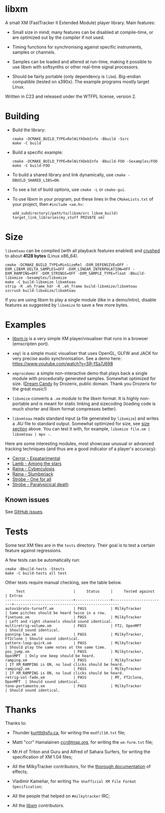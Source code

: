 libxm
=====

A small XM (FastTracker II Extended Module) player library. Main
features:

* Small size in mind; many features can be disabled at compile-time,
  or are optimized out by the compiler if not used.

* Timing functions for synchronising against specific instruments,
  samples or channels.

* Samples can be loaded and altered at run-time, making it possible to
  use libxm with softsynths or other real-time signal processors.

* Should be fairly portable (only dependency is `libm`). Big-endian compatible
  (tested on s390x). The example programs mostly target Linux.

Written in C23 and released under the WTFPL license, version 2.

Building
========

* Build the library:

  ~~~
  cmake -DCMAKE_BUILD_TYPE=RelWithDebInfo -Bbuild -Ssrc
  make -C build
  ~~~

* Build a specific example:

  ~~~
  cmake -DCMAKE_BUILD_TYPE=RelWithDebInfo -Bbuild-FOO -Sexamples/FOO
  make -C build-FOO
  ~~~

* To build a shared library and link dynamically, use
  `cmake -DBUILD_SHARED_LIBS=ON`.

* To see a list of build options, use `cmake -L` or `cmake-gui`.

* To use libxm in your program, put these lines in the `CMakeLists.txt` of your  project, then `#include <xm.h>`:

  ~~~
  add_subdirectory(/path/to/libxm/src libxm_build)
  target_link_libraries(my_stuff PRIVATE xm)
  ~~~


Size
====

`libxmtoau` can be compiled (with all playback features enabled) and
[crushed](https://gitlab.com/artefact2/xzcrush) to about **4128 bytes** (Linux
x86_64).

~~~
cmake -DCMAKE_BUILD_TYPE=MinSizeRel -DXM_DEFENSIVE=OFF -DXM_LIBXM_DELTA_SAMPLES=OFF -DXM_LINEAR_INTERPOLATION=OFF -DXM_RAMPING=OFF -DXM_STRINGS=OFF -DXM_SAMPLE_TYPE=float -Bbuild-libxmize -Sexamples/libxmize
make -C build-libxmize libxmtoau
strip -R .eh_frame_hdr -R .eh_frame build-libxmize/libxmtoau
xzcrush build-libxmize/libxmtoau
~~~

If you are using libxm to play a single module (like in a demo/intro), disable
features as suggested by `libxmize` to save a few more bytes.

Examples
========

* [libxm.js](https://artefact2.github.io/libxm.js/) is a very simple
  XM player/visualiser that runs in a browser (emscripten port).

* `xmgl` is a simple music visualiser that uses OpenGL, GLFW and JACK for very
  precise audio synchronisation. See a demo here:
  <https://www.youtube.com/watch?v=SR-fSa7J698>

* `xmprocdemo`: a simple non-interactive demo that plays back a single module
  with procedurally generated samples. Somewhat optimized for size. ([Dream
  Candy](https://modarchive.org/module.php?178565) by Drozerix, public domain.
  Thank you Drozerix for the great music!)

* `libxmize` converts a `.xm` module to the libxm format. It is highly
  non-portable and is meant for static linking and sizecoding (loading code is
  much shorter and libxm format compresses better).

* `libxmtoau` reads standard input (a file generated by `libxmize`) and
  writes a .AU file to standard output. Somewhat optimized for size, see [size
  section](#Size) above. You can test it with, for example,
  `libxmize file.xm | libxmtoau | mpv -`.

Here are some interesting modules, most showcase unusual or advanced
tracking techniques (and thus are a good indicator of a player's
accuracy):

* [Cerror - Expatarimental](http://modarchive.org/module.php?136603)
* [Lamb - Among the stars](http://modarchive.org/module.php?165819)
* [Raina - Cyberculosis](http://modarchive.org/module.php?165308)
* [Raina - Slumberjack](http://modarchive.org/module.php?148721)
* [Strobe - One for all](http://modarchive.org/module.php?161246)
* [Strobe - Paralysicical death](http://modarchive.org/module.php?65817)

Known issues
------------

See [GitHub issues](https://github.com/Artefact2/libxm/issues?q=is%3Aissue%20state%3Aopen%20label%3Abug).

Tests
=====

Some test XM files are in the `tests` directory. Their goal is to test
a certain feature against regressions.

A few tests can be automatically run:

~~~
cmake -Bbuild-tests -Stests
make -C build-tests all test
~~~

Other tests require manual checking, see the table below.

~~~
     Test                      |     Status     |     Tested against     | Extras
-------------------------------+----------------+------------------------+------------------------------------------------
autovibrato-turnoff.xm         | PASS           | MilkyTracker           | Same pitches should be heard twice in a row.
finetune.xm                    | PASS           | MilkyTracker           | Left and right channels should sound identical.
multiretrig-volume.xm          | PASS           | FT2, OpenMPT           | Should sound identical.
panning-law.xm                 | PASS           | MilkyTracker, FT2clone | Should sound identical.
pattern-loop-quirk.xm          | PASS           | MilkyTracker           | Should play the same notes at the same time.
pos_jump.xm                    | PASS           | Milkytracker, OpenMPT  | Only one beep should be heard.
ramping.xm                     | PASS           | MilkyTracker           | If XM_RAMPING is ON, no loud clicks should be heard.
ramping2.xm                    | PASS           | MilkyTracker           | If XM_RAMPING is ON, no loud clicks should be heard.
retrig-vol-fade.xm             | PASS           | MT, FT2clone, OpenMPT  | Should sound identical.
tone-portamento.xm             | PASS           | MilkyTracker           | Should sound identical.
~~~

Thanks
======

Thanks to:

* Thunder <kurttt@sfu.ca>, for writing the `modfil10.txt` file;

* Matti "ccr" Hamalainen <ccr@tnsp.org>, for writing the `xm-form.txt`
  file;

* Mr.H of Triton and Guru and Alfred of Sahara Surfers, for writing
  the specification of XM 1.04 files;

* All the MilkyTracker contributors, for the [thorough
  documentation](http://www.milkytracker.org/docs/manual/MilkyTracker.html#effects)
  of effects;

* Vladimir Kameñar, for writing `The Unofficial XM File Format Specification`;

* All the people that helped on `#milkytracker` IRC;

* All the
  [libxm](https://github.com/Artefact2/libxm/graphs/contributors)
  contributors.
